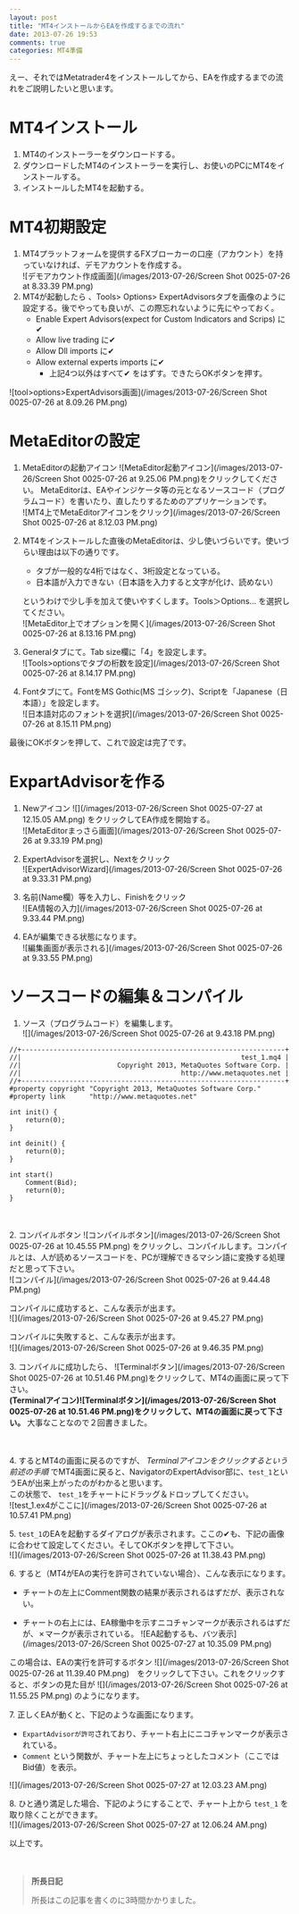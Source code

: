 ```yaml
---
layout: post
title: "MT4インストールからEAを作成するまでの流れ"
date: 2013-07-26 19:53
comments: true
categories: MT4準備
---
```


えー、それではMetatrader4をインストールしてから、EAを作成するまでの流れをご説明したいと思います。

# MT4インストール

1. MT4のインストーラーをダウンロードする。
1. ダウンロードしたMT4のインストーラーを実行し、お使いのPCにMT4をインストールする。
1. インストールしたMT4を起動する。
  
# MT4初期設定

1. MT4プラットフォームを提供するFXブローカーの口座（アカウント）を持っていなければ、デモアカウントを作成する。  
![デモアカウント作成画面](/images/2013-07-26/Screen Shot 0025-07-26 at 8.33.39 PM.png)    
1. MT4が起動したら	、Tools> Options> ExpertAdvisorsタブを画像のように設定する。後でやっても良いが、この際忘れないように先にやっておく。
    + Enable Expert Advisors(expect for Custom Indicators and Scrips) に✔
    + Allow live trading に✔
    + Allow Dll imports に✔
    + Allow external experts imports に✔
      + 上記4つ以外はすべて✔ をはずす。できたらOKボタンを押す。  

![tool>options>ExpertAdvisors画面](/images/2013-07-26/Screen Shot 0025-07-26 at 8.09.26 PM.png)

# MetaEditorの設定

1. MetaEditorの起動アイコン ![MetaEditor起動アイコン](/images/2013-07-26/Screen Shot 0025-07-26 at 9.25.06 PM.png)をクリックしてください。
  MetaEditorは、EAやインジケータ等の元となるソースコード（プログラムコード）を書いたり、直したりするためのアプリケーションです。  
![MT4上でMetaEditorアイコンをクリック](/images/2013-07-26/Screen Shot 0025-07-26 at 8.12.03 PM.png)

1. MT4をインストールした直後のMetaEditorは、少し使いづらいです。使いづらい理由は以下の通りです。
    + タブが一般的な4桁ではなく、3桁設定となっている。
    + 日本語が入力できない（日本語を入力すると文字が化け、読めない）  

    というわけで少し手を加えて使いやすくします。Tools＞Options... を選択してください。  
![MetaEditor上でオプションを開く](/images/2013-07-26/Screen Shot 0025-07-26 at 8.13.16 PM.png)
  
1. Generalタブにて。Tab size欄に「4」を設定します。  
![Tools>optionsでタブの桁数を設定](/images/2013-07-26/Screen Shot 0025-07-26 at 8.14.17 PM.png)  

1. Fontタブにて。FontをMS Gothic(MS ゴシック)、Scriptを「Japanese（日本語）」を設定します。  
![日本語対応のフォントを選択](/images/2013-07-26/Screen Shot 0025-07-26 at 8.15.11 PM.png)  

最後にOKボタンを押して、これで設定は完了です。


# ExpartAdvisorを作る

1. Newアイコン ![](/images/2013-07-26/Screen Shot 0025-07-27 at 12.15.05 AM.png) をクリックしてEA作成を開始する。  
![MetaEditorまっさら画面](/images/2013-07-26/Screen Shot 0025-07-26 at 9.33.19 PM.png)

1. ExpertAdvisorを選択し、Nextをクリック  
![ExpertAdvisorWizard](/images/2013-07-26/Screen Shot 0025-07-26 at 9.33.31 PM.png)

1. 名前(Name欄）等を入力し、Finishをクリック  
![EA情報の入力](/images/2013-07-26/Screen Shot 0025-07-26 at 9.33.44 PM.png)

1. EAが編集できる状態になります。  
![編集画面が表示される](/images/2013-07-26/Screen Shot 0025-07-26 at 9.33.55 PM.png)

# ソースコードの編集＆コンパイル

1. ソース（プログラムコード）を編集します。  
![](/images/2013-07-26/Screen Shot 0025-07-26 at 9.43.18 PM.png)
```
//+------------------------------------------------------------------+
//|                                                       test_1.mq4 |
//|                        Copyright 2013, MetaQuotes Software Corp. |
//|                                        http://www.metaquotes.net |
//+------------------------------------------------------------------+
#property copyright "Copyright 2013, MetaQuotes Software Corp."
#property link      "http://www.metaquotes.net"

int init() {
    return(0);
}

int deinit() {
    return(0);
}

int start() 
    Comment(Bid);
    return(0);
}
```  
　

2\. コンパイルボタン ![コンパイルボタン](/images/2013-07-26/Screen Shot 0025-07-26 at 10.45.55 PM.png) をクリックし、コンパイルします。コンパイルとは、人が読めるソースコードを、PCが理解できるマシン語に変換する処理だと思って下さい。  
![コンパイル](/images/2013-07-26/Screen Shot 0025-07-26 at 9.44.48 PM.png)
  
コンパイルに成功すると、こんな表示が出ます。  
![](/images/2013-07-26/Screen Shot 0025-07-26 at 9.45.27 PM.png)
  
コンパイルに失敗すると、こんな表示が出ます。  
![](/images/2013-07-26/Screen Shot 0025-07-26 at 9.46.35 PM.png)
　

3\. コンパイルに成功したら、 ![Terminalボタン](/images/2013-07-26/Screen Shot 0025-07-26 at 10.51.46 PM.png)をクリックして、MT4の画面に戻って下さい。  
__(Terminalアイコン)![Terminalボタン](/images/2013-07-26/Screen Shot 0025-07-26 at 10.51.46 PM.png)をクリックして、MT4の画面に戻って下さい。__  大事なことなので２回書きました。  

　

4\. するとMT4の画面に戻るのですが、 _Terminalアイコンをクリックするという前述の手順_ でMT4画面に戻ると、NavigatorのExpertAdvisor部に、`test_1`というEAが出来上がったのがわかると思います。  
この状態で、 `test_1`をチャートにドラッグ＆ドロップしてください。  
![test_1.ex4がここに](/images/2013-07-26/Screen Shot 0025-07-26 at 10.57.41 PM.png)  

5\. `test_1`のEAを起動するダイアログが表示されます。ここの✔も、下記の画像に合わせて設定してください。そしてOKボタンを押して下さい。  
![](/images/2013-07-26/Screen Shot 0025-07-26 at 11.38.43 PM.png)

6\. すると（MT4がEAの実行を許可されていない場合）、こんな表示になります。
  - チャートの左上にComment関数の結果が表示されるはずだが、表示されない。
  
  -  チャートの右上には、EA稼働中を示すニコチャンマークが表示されるはずだが、✗マークが表示されている。
![EA起動するも、バツ表示](/images/2013-07-26/Screen Shot 0025-07-27 at 10.35.09 PM.png)
  
この場合は、EAの実行を許可するボタン ![](/images/2013-07-26/Screen Shot 0025-07-26 at 11.39.40 PM.png)　をクリックして下さい。これをクリックすると、ボタンの見た目が ![](/images/2013-07-26/Screen Shot 0025-07-26 at 11.55.25 PM.png) のようになります。

7\. 正しくEAが動くと、下記のような画面になります。  

  - `ExpartAdvisorが許可`されており、チャート右上にニコチャンマークが表示されている。
  - `Comment` という関数が、チャート左上にちょっとしたコメント（ここではBid値）を表示。

![](/images/2013-07-26/Screen Shot 0025-07-27 at 12.03.23 AM.png)

8\. ひと通り満足した場合、下記のようにすることで、チャート上から `test_1` を取り除くことができます。  
![](/images/2013-07-26/Screen Shot 0025-07-27 at 12.06.24 AM.png)


以上です。

　
> __所長日記__
> 
> 所長はこの記事を書くのに3時間かかりました。
> 
